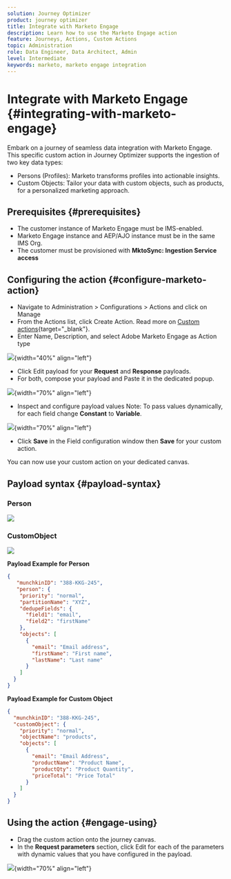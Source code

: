 ```yaml
---
solution: Journey Optimizer
product: journey optimizer
title: Integrate with Marketo Engage
description: Learn how to use the Marketo Engage action
feature: Journeys, Actions, Custom Actions
topic: Administration
role: Data Engineer, Data Architect, Admin
level: Intermediate
keywords: marketo, marketo engage integration
---
```


# Integrate with Marketo Engage {#integrating-with-marketo-engage}

Embark on a journey of seamless data integration with Marketo Engage. This specific custom action in Journey Optimizer supports the ingestion of two key data types:

* Persons (Profiles): Marketo transforms profiles into actionable insights.
* Custom Objects: Tailor your data with custom objects, such as products, for a personalized marketing approach.

## Prerequisites {#prerequisites}

* The customer instance of Marketo Engage must be IMS-enabled.
* Marketo Engage instance and AEP/AJO instance must be in the same IMS Org.
* The customer must be provisioned with **MktoSync: Ingestion Service access**

## Configuring the action {#configure-marketo-action}

* Navigate to Administration > Configurations > Actions and click on Manage
* From the Actions list, click Create Action. Read more on [Custom actions](../building-journeys/using-custom-actions.md){target="_blank"}.
* Enter Name, Description, and select Adobe Marketo Engage as Action type

![](assets/engage-customaction-creation.png){width="40%" align="left"}

* Click Edit payload for your **Request** and **Response** payloads.
* For both, compose your payload and Paste it in the dedicated popup.

![](assets/engage-customaction-payload.png){width="70%" align="left"}
  
* Inspect and configure payload values
    Note: To pass values dynamically, for each field change **Constant** to **Variable**.

![](assets/engage-customaction-payload-fields.png){width="70%" align="left"}

* Click **Save** in the Field configuration window then **Save** for your custom action.

You can now use your custom action on your dedicated canvas.


## Payload syntax {#payload-syntax}

### Person

![](assets/payload-person.png)

### CustomObject

![](assets/payload-customobject.png)


**Payload Example for Person**

```json
{
   "munchkinID": "388-KKG-245",  
   "person": {
    "priority": "normal",
    "partitionName": "XYZ",
    "dedupeFields": {
      "field1": "email",
      "field2": "firstName"
    },
    "objects": [
      {
        "email": "Email address",
        "firstName": "First name",
        "lastName": "Last name"
      }
    ]
  }
}
```

**Payload Example for Custom Object**

```json
{
  "munchkinID": "388-KKG-245", 
  "customObject": {
    "priority": "normal",
    "objectName": "products",
    "objects": [
      {
        "email": "Email Address",
        "productName": "Product Name",
        "productQty": "Product Quantity",
        "priceTotal": "Price Total"
      }
    ]
  }
}
```


## Using the action {#engage-using}

* Drag the custom action onto the journey canvas.
* In the **Request parameters** section, click Edit for each of the parameters with dynamic values that you have configured in the payload.

![](assets/engage-use-canvas.png){width="70%" align="left"}

